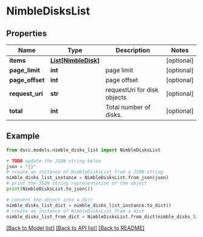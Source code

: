 # NimbleDisksList


## Properties

Name | Type | Description | Notes
------------ | ------------- | ------------- | -------------
**items** | [**List[NimbleDisk]**](NimbleDisk.md) |  | [optional] 
**page_limit** | **int** | page limit | [optional] 
**page_offset** | **int** | page offset | [optional] 
**request_uri** | **str** | requestUri for disk objects | [optional] 
**total** | **int** | Total number of disks. | [optional] 

## Example

```python
from dscc.models.nimble_disks_list import NimbleDisksList

# TODO update the JSON string below
json = "{}"
# create an instance of NimbleDisksList from a JSON string
nimble_disks_list_instance = NimbleDisksList.from_json(json)
# print the JSON string representation of the object
print(NimbleDisksList.to_json())

# convert the object into a dict
nimble_disks_list_dict = nimble_disks_list_instance.to_dict()
# create an instance of NimbleDisksList from a dict
nimble_disks_list_from_dict = NimbleDisksList.from_dict(nimble_disks_list_dict)
```
[[Back to Model list]](../README.md#documentation-for-models) [[Back to API list]](../README.md#documentation-for-api-endpoints) [[Back to README]](../README.md)


